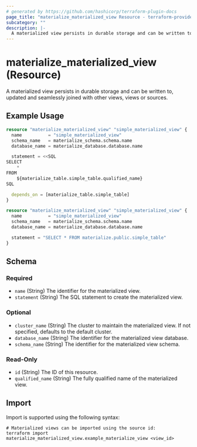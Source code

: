 ```yaml
---
# generated by https://github.com/hashicorp/terraform-plugin-docs
page_title: "materialize_materialized_view Resource - terraform-provider-materialize"
subcategory: ""
description: |-
  A materialized view persists in durable storage and can be written to, updated and seamlessly joined with other views, views or sources.
---
```


# materialize_materialized_view (Resource)

A materialized view persists in durable storage and can be written to, updated and seamlessly joined with other views, views or sources.

## Example Usage

```terraform
resource "materialize_materialized_view" "simple_materialized_view" {
  name          = "simple_materialized_view"
  schema_name   = materialize_schema.schema.name
  database_name = materialize_database.database.name

  statement = <<SQL
SELECT
    *
FROM
    ${materialize_table.simple_table.qualified_name}
SQL

  depends_on = [materialize_table.simple_table]
}

resource "materialize_materialized_view" "simple_materialized_view" {
  name          = "simple_materialized_view"
  schema_name   = materialize_schema.schema.name
  database_name = materialize_database.database.name

  statement = "SELECT * FROM materialize.public.simple_table"
}
```

<!-- schema generated by tfplugindocs -->
## Schema

### Required

- `name` (String) The identifier for the materialized view.
- `statement` (String) The SQL statement to create the materialized view.

### Optional

- `cluster_name` (String) The cluster to maintain the materialized view. If not specified, defaults to the default cluster.
- `database_name` (String) The identifier for the materialized view database.
- `schema_name` (String) The identifier for the materialized view schema.

### Read-Only

- `id` (String) The ID of this resource.
- `qualified_name` (String) The fully qualified name of the materialized view.

## Import

Import is supported using the following syntax:

```shell
# Materialized views can be imported using the source id:
terraform import materialize_materialized_view.example_materialize_view <view_id>
```
